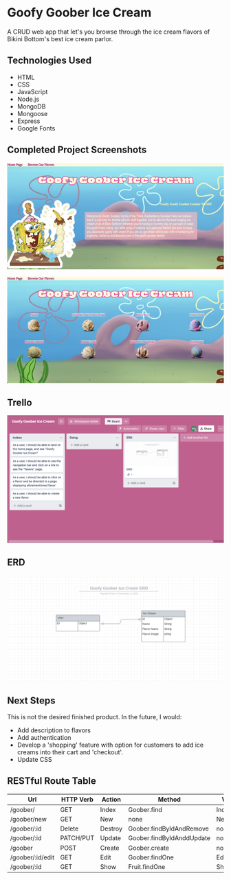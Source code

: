 # Goofy Goober Ice Cream

A CRUD web app that let's you browse through the ice cream flavors of Bikini Bottom's best ice cream parlor.

## Technologies Used

* HTML
* CSS
* JavaScript
* Node.js
* MongoDB
* Mongoose
* Express
* Google Fonts

## Completed Project Screenshots

![](Screen%20Shot%202022-11-02%20at%2011.20.40%20PM.png)

![](Screen%20Shot%202022-11-02%20at%2011.20.08%20PM.png)

## Trello
![](Screen%20Shot%202022-11-05%20at%2010.11.41%20AM.png)

## ERD
![](Screen%20Shot%202022-11-04%20at%2010.30.25%20PM.png)

## Next Steps

This is not the desired finished product. In the future, I would:

* Add description to flavors
* Add authentication
* Develop a 'shopping' feature with option for customers to add ice creams into their cart and 'checkout'.
* Update CSS

## RESTful Route Table

|    Url          |  HTTP Verb    |   Action    |   Method               | View |
| --------------- | ------------- | ------------|-------------           | --------------|
| /goober/        |    GET        |  Index      |  Goober.find            |    Index.jsx  |
|/goober/new      |    GET        |   New       |  none                  |    New.jsx    |
| /goober/:id     |    Delete     |  Destroy    |Goober.findByIdAndRemove |    none       |
| /goober/:id     |   PATCH/PUT   |  Update     |Goober.findByIdAnddUpdate|    none       |
| /goober         |   POST        |  Create     |Goober.create            |    none       |
| /goober/:id/edit|   GET         |  Edit       |Goober.findOne           |    Edit.jsx   |
| /goober/:id     |   GET         |  Show       |Fruit.findOne           |    Show.jsx   |